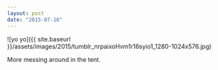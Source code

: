 ```yaml
---
layout: post
date: "2015-07-18"
---
```


![yo yo]({{ site.baseurl }}/assets/images/2015/tumblr_nrpaixoHvm1r16syio1_1280-1024x576.jpg)

More messing around in the tent.

